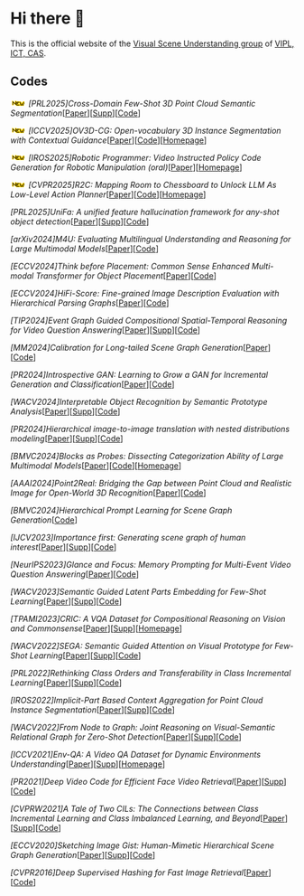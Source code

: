 # Hi there 👋

This is the official website of the [Visual Scene Understanding group](https://vipl-vsu.github.io/) of [VIPL, ICT, CAS](https://vipl.ict.ac.cn/).

## Codes

[![new](https://github.com/RUCAIBox/RecBole/raw/master/asset/new.gif)](https://github.com/RUCAIBox/RecBole/blob/master/asset/new.gif)
_[PRL2025]Cross-Domain Few-Shot 3D Point Cloud Semantic Segmentation_[[Paper](https://www.sciencedirect.com/science/article/pii/S0167865525002533)][[Supp](https://ars.els-cdn.com/content/image/1-s2.0-S0167865525002533-mmc1.pdf)][[Code](https://github.com/VIPL-VSU/CD-FS-SSeg)]

[![new](https://github.com/RUCAIBox/RecBole/raw/master/asset/new.gif)](https://github.com/RUCAIBox/RecBole/blob/master/asset/new.gif)
_[ICCV2025]OV3D-CG: Open-vocabulary 3D Instance Segmentation with Contextual Guidance_[[Paper]()][[Code](https://github.com/VIPL-VSU/OV3D-CG)][[Homepage](https://vipl-vsu.github.io/OV3D-CG/)]

[![new](https://github.com/RUCAIBox/RecBole/raw/master/asset/new.gif)](https://github.com/RUCAIBox/RecBole/blob/master/asset/new.gif)
_[IROS2025]Robotic Programmer: Video Instructed Policy Code Generation for Robotic Manipulation (oral)_[[Paper](https://arxiv.org/pdf/2501.04268)][[Homepage](https://video2code.github.io/RoboPro-website/)]

[![new](https://github.com/RUCAIBox/RecBole/raw/master/asset/new.gif)](https://github.com/RUCAIBox/RecBole/blob/master/asset/new.gif)
_[CVPR2025]R2C: Mapping Room to Chessboard to Unlock LLM As Low-Level Action Planner_[[Paper](https://openaccess.thecvf.com/content/CVPR2025/papers/Bai_R2C_Mapping_Room_to_Chessboard_to_Unlock_LLM_As_Low-Level_CVPR_2025_paper.pdf)][[Code](https://github.com/VIPL-VSU/Room2Chessboard)][[Homepage](https://vipl-vsu.github.io/Room2Chessboard/)]

_[PRL2025]UniFa: A unified feature hallucination framework for any-shot object detection_[[Paper](https://www.sciencedirect.com/science/article/pii/S0167865525000194)][[Supp](https://ars.els-cdn.com/content/image/1-s2.0-S0167865525000194-mmc1.pdf)][[Code](https://github.com/VIPL-VSU/UniFa)]

_[arXiv2024]M4U: Evaluating Multilingual Understanding and Reasoning for Large Multimodal Models_[[Paper](https://arxiv.org/abs/2405.15638)][[Code](https://github.com/M4U-Benchmark/M4U)]

_[ECCV2024]Think before Placement: Common Sense Enhanced Multi-modal Transformer for Object Placement_[[Paper](https://www.ecva.net/papers/eccv_2024/papers_ECCV/papers/09204.pdf)][[Code](https://github.com/JiayuXu829/ThinkBeforePlacement)]

_[ECCV2024]HiFi-Score: Fine-grained Image Description Evaluation with Hierarchical Parsing Graphs_[[Paper](https://www.ecva.net/papers/eccv_2024/papers_ECCV/papers/07957.pdf)][[Code](https://github.com/lydia7632/HiFi-Score)]

_[TIP2024]Event Graph Guided Compositional Spatial-Temporal Reasoning for Video Question Answering_[[Paper](https://ieeexplore.ieee.org/document/10418133)][[Supp](https://ieeexplore.ieee.org/ielx7/83/10346232/10418133/supp1-3358726.pdf?arnumber=10418133)][[Code](https://github.com/ByZ0e/HSTT)]


_[MM2024]Calibration for Long-tailed Scene Graph Generation_[[Paper](https://dl.acm.org/doi/pdf/10.1145/3664647.3680818)][[Code](https://github.com/ZHUXUHAN/COC)]


_[PR2024]Introspective GAN: Learning to Grow a GAN for Incremental Generation and Classification_[[Paper](https://www.sciencedirect.com/science/article/abs/pii/S0031320324001341)][[Code](https://github.com/TonyPod/IntroGAN)]


_[WACV2024]Interpretable Object Recognition by Semantic Prototype Analysis_[[Paper](https://openaccess.thecvf.com/content/WACV2024/papers/Wan_Interpretable_Object_Recognition_by_Semantic_Prototype_Analysis_WACV_2024_paper.pdf)][[Supp](https://openaccess.thecvf.com/content/WACV2024/supplemental/Wan_Interpretable_Object_Recognition_WACV_2024_supplemental.pdf)][[Code](https://github.com/WanQiyang/SPANet)]


_[PR2024]Hierarchical image-to-image translation with nested distributions modeling_[[Paper](https://www.sciencedirect.com/science/article/pii/S0031320323007550)][[Supp](https://ars.els-cdn.com/content/image/1-s2.0-S0031320323007550-mmc1.pdf)][[Code](https://github.com/ssqiao/HIT)]


_[BMVC2024]Blocks as Probes: Dissecting Categorization Ability of Large Multimodal Models_[[Paper](https://arxiv.org/abs/2409.01560)][[Code](https://github.com/FuBin29/Blocks-as-Probes)][[Homepage](https://fubin29.github.io/Blocks-as-Probes)]


_[AAAI2024]Point2Real: Bridging the Gap between Point Cloud and Realistic Image for Open-World 3D Recognition_[[Paper](https://ojs.aaai.org/index.php/AAAI/article/view/28088/28182)][[Code](https://github.com/HanXuan-Li/Point2Real)]


_[BMVC2024]Hierarchical Prompt Learning for Scene Graph Generation_[[Code](https://github.com/ZHUXUHAN/HP)]


_[IJCV2023]Importance first: Generating scene graph of human interest_[[Paper](https://link.springer.com/article/10.1007/s11263-023-01817-7)][[Supp](https://link.springer.com/article/10.1007/s11263-023-01817-7#Sec29)][[Code](https://github.com/Kenneth-Wong/TGIR)]


_[NeurIPS2023]Glance and Focus: Memory Prompting for Multi-Event Video Question Answering_[[Paper](https://proceedings.neurips.cc/paper_files/paper/2023/file/6baec7c4ba0a8734ccbd528a8090cb1f-Paper-Conference.pdf)][[Code](https://github.com/ByZ0e/Glance-Focus)]


_[WACV2023]Semantic Guided Latent Parts Embedding for Few-Shot Learning_[[Paper](https://openaccess.thecvf.com/content/WACV2023/papers/Yang_Semantic_Guided_Latent_Parts_Embedding_for_Few-Shot_Learning_WACV_2023_paper.pdf)][[Supp](https://openaccess.thecvf.com/content/WACV2023/supplemental/Yang_Semantic_Guided_Latent_WACV_2023_supplemental.pdf)][[Code](https://github.com/MartaYang/LPE)]


_[TPAMI2023]CRIC: A VQA Dataset for Compositional Reasoning on Vision and Commonsense_[[Paper](https://ieeexplore.ieee.org/abstract/document/9905976)][[Supp](https://ieeexplore.ieee.org/ielx7/34/10091695/9905976/supp1-3210780.pdf?arnumber=9905976)][[Homepage](https://cricvqa.github.io)]


_[WACV2022]SEGA: Semantic Guided Attention on Visual Prototype for Few-Shot Learning_[[Paper](https://openaccess.thecvf.com/content/WACV2022/papers/Yang_SEGA_Semantic_Guided_Attention_on_Visual_Prototype_for_Few-Shot_Learning_WACV_2022_paper.pdf)][[Supp](https://openaccess.thecvf.com/content/WACV2022/supplemental/Yang_SEGA_Semantic_Guided_WACV_2022_supplemental.pdf)][[Code](https://github.com/MartaYang/SEGA)]


_[PRL2022]Rethinking Class Orders and Transferability in Class Incremental Learning_[[Paper](https://www.sciencedirect.com/science/article/abs/pii/S0167865522002252)][[Supp](https://ars.els-cdn.com/content/image/1-s2.0-S0167865522002252-mmc1.pdf)][[Code](https://github.com/TonyPod/RethinkingClassOrder)]


_[IROS2022]Implicit-Part Based Context Aggregation for Point Cloud Instance Segmentation_[[Paper](https://ieeexplore.ieee.org/document/9981772)][[Supp](https://ieeexplore.ieee.org/ielx7/9981026/9981028/9981772/0394_MM.zip?arnumber=9981772)][[Code](https://github.com/xiaodongww/IPCA)]


_[WACV2022]From Node to Graph: Joint Reasoning on Visual-Semantic Relational Graph for Zero-Shot Detection_[[Paper](https://openaccess.thecvf.com/content/WACV2022/papers/Nie_From_Node_To_Graph_Joint_Reasoning_on_Visual-Semantic_Relational_Graph_WACV_2022_paper.pdf)][[Supp](https://openaccess.thecvf.com/content/WACV2022/supplemental/Nie_From_Node_To_WACV_2022_supplemental.pdf)][[Code](https://github.com/witnessai/GRAN)]


_[ICCV2021]Env-QA: A Video QA Dataset for Dynamic Environments Understanding_[[Paper](https://openaccess.thecvf.com/content/ICCV2021/papers/Gao_Env-QA_A_Video_Question_Answering_Benchmark_for_Comprehensive_Understanding_of_ICCV_2021_paper.pdf)][[Supp](https://openaccess.thecvf.com/content/ICCV2021/supplemental/Gao_Env-QA_A_Video_ICCV_2021_supplemental.zip)][[Homepage](https://envqa.github.io)]


_[PR2021]Deep Video Code for Efficient Face Video Retrieval_[[Paper](https://www.sciencedirect.com/science/article/pii/S0031320320305574)][[Supp](https://ars.els-cdn.com/content/image/1-s2.0-S0031320320305574-mmc1.pdf)][[Code](https://github.com/greatmanqss/DVC)]


_[CVPRW2021]A Tale of Two CILs: The Connections between Class Incremental Learning and Class Imbalanced Learning, and Beyond_[[Paper](https://openaccess.thecvf.com/content/CVPR2021W/CLVision/papers/He_A_Tale_of_Two_CILs_The_Connections_Between_Class_Incremental_CVPRW_2021_paper.pdf)][[Supp](https://openaccess.thecvf.com/content/CVPR2021W/CLVision/supplemental/He_A_Tale_of_CVPRW_2021_supplemental.pdf)][[Code](https://github.com/TonyPod/Two-CILs)]


_[ECCV2020]Sketching Image Gist: Human-Mimetic Hierarchical Scene Graph Generation_[[Paper](https://link.springer.com/chapter/10.1007/978-3-030-58601-0_14)][[Supp](https://www.ecva.net/papers/eccv_2020/papers_ECCV/papers/123580222-supp.pdf)][[Code](https://github.com/Kenneth-Wong/het-eccv20.git)]


_[CVPR2016]Deep Supervised Hashing for Fast Image Retrieval_[[Paper](https://www.cv-foundation.org/openaccess/content_cvpr_2016/papers/Liu_Deep_Supervised_Hashing_CVPR_2016_paper.pdf)][[Code](https://github.com/lhmRyan/deep-supervised-hashing-DSH)]


